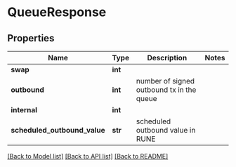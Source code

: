 # QueueResponse

## Properties
Name | Type | Description | Notes
------------ | ------------- | ------------- | -------------
**swap** | **int** |  | 
**outbound** | **int** | number of signed outbound tx in the queue | 
**internal** | **int** |  | 
**scheduled_outbound_value** | **str** | scheduled outbound value in RUNE | 

[[Back to Model list]](../README.md#documentation-for-models) [[Back to API list]](../README.md#documentation-for-api-endpoints) [[Back to README]](../README.md)

